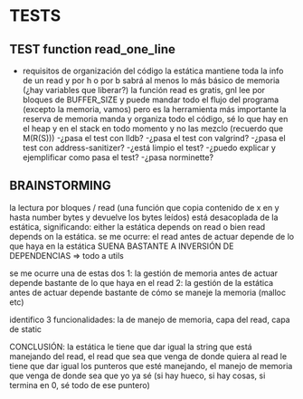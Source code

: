 # TESTS

## TEST function read_one_line

- requisitos de organización del código
la estática mantiene toda la info de un read y por h o por b sabrá al menos lo más básico de memoria (¿hay variables que liberar?)
la función read es gratis, gnl lee por bloques de BUFFER_SIZE y puede mandar todo el flujo del programa (excepto la memoria, vamos) pero es la herramienta más importante
la reserva de memoria manda y organiza todo el código, sé lo que hay en el heap y en el stack en todo momento y no las mezclo (recuerdo que M(R(S)))
-¿pasa el test con lldb?
-¿pasa el test con valgrind?
-¿pasa el test con address-sanitizer?
-¿está limpio el test?
-¿puedo explicar y ejemplificar como pasa el test?
-¿pasa norminette?

## BRAINSTORMING

la lectura por bloques / read (una función que copia contenido de x en y hasta number bytes y devuelve los bytes leídos) está desacoplada de la estática, significando: 
   either la estática depends on read o bien read depends on la estática.
   se me ocurre: el read antes de actuar depende de lo que haya en la estática SUENA BASTANTE A INVERSIÓN DE DEPENDENCIAS => todo a utils

   se me ocurre una de estas dos
      1: la gestión de memoria antes de actuar depende bastante de lo que haya en el read
      2: la gestión de la estática antes de actuar depende bastante de cómo se maneje la memoria (malloc etc)

identifico 3 funcionalidades: la de manejo de memoria, capa del read, capa de static

CONCLUSIÓN: 
la estática le tiene que dar igual la string que está manejando del read, el read que sea que venga de donde quiera
al read le tiene que dar igual los punteros que esté manejando, el manejo de memoria que venga de donde sea que yo ya sé (si hay hueco, si hay cosas, si termina en 0, sé todo de ese puntero)
